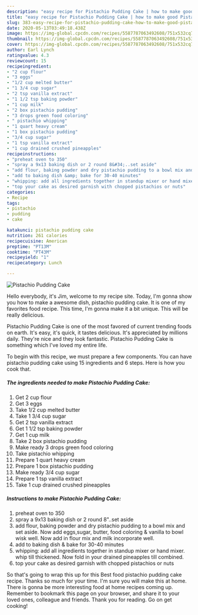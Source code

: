 ```yaml
---
description: "easy recipe for Pistachio Pudding Cake | how to make good Pistachio Pudding Cake"
title: "easy recipe for Pistachio Pudding Cake | how to make good Pistachio Pudding Cake"
slug: 383-easy-recipe-for-pistachio-pudding-cake-how-to-make-good-pistachio-pudding-cake
date: 2020-05-13T03:49:18.438Z
image: https://img-global.cpcdn.com/recipes/5587787063492608/751x532cq70/pistachio-pudding-cake-recipe-main-photo.jpg
thumbnail: https://img-global.cpcdn.com/recipes/5587787063492608/751x532cq70/pistachio-pudding-cake-recipe-main-photo.jpg
cover: https://img-global.cpcdn.com/recipes/5587787063492608/751x532cq70/pistachio-pudding-cake-recipe-main-photo.jpg
author: Earl Lynch
ratingvalue: 4.3
reviewcount: 15
recipeingredient:
- "2 cup flour"
- "3 eggs"
- "1/2 cup melted butter"
- "1 3/4 cup sugar"
- "2 tsp vanilla extract"
- "1 1/2 tsp baking powder"
- "1 cup milk"
- "2 box pistachio pudding"
- "3 drops green food coloring"
- " pistachio whipping"
- "1 quart heavy cream"
- "1 box pistachio pudding"
- "3/4 cup sugar"
- "1 tsp vanilla extract"
- "1 cup drained crushed pineapples"
recipeinstructions:
- "preheat oven to 350"
- "spray a 9x13 baking dish or 2 round 8&#34;..set aside"
- "add flour, baking powder and dry pistachio pudding to a bowl mix and set aside. Now add eggs,sugar, butter, food coloring &amp; vanilla to bowl wisk well. Now add in flour mix and milk incorporate well."
- "add to baking dish &amp; bake for 30-40 minutes"
- "whipping: add all ingredients together in standup mixer or hand mixer. whip till thickened. Now fold in your drained pineapples till combined."
- "top your cake as desired garnish with chopped pistachios or nuts"
categories:
- Recipe
tags:
- pistachio
- pudding
- cake

katakunci: pistachio pudding cake 
nutrition: 261 calories
recipecuisine: American
preptime: "PT13M"
cooktime: "PT43M"
recipeyield: "1"
recipecategory: Lunch

---
```



![Pistachio Pudding Cake](https://img-global.cpcdn.com/recipes/5587787063492608/751x532cq70/pistachio-pudding-cake-recipe-main-photo.jpg)

Hello everybody, it's Jim, welcome to my recipe site. Today, I'm gonna show you how to make a awesome dish, pistachio pudding cake. It is one of my favorites food recipe. This time, I'm gonna make it a bit unique. This will be really delicious.



Pistachio Pudding Cake is one of the most favored of current trending foods on earth. It's easy, it's quick, it tastes delicious. It's appreciated by millions daily. They're nice and they look fantastic. Pistachio Pudding Cake is something which I've loved my entire life.


To begin with this recipe, we must prepare a few components. You can have pistachio pudding cake using 15 ingredients and 6 steps. Here is how you cook that.

<!--inarticleads1-->

##### The ingredients needed to make Pistachio Pudding Cake:

1. Get 2 cup flour
1. Get 3 eggs
1. Take 1/2 cup melted butter
1. Take 1 3/4 cup sugar
1. Get 2 tsp vanilla extract
1. Get 1 1/2 tsp baking powder
1. Get 1 cup milk
1. Take 2 box pistachio pudding
1. Make ready 3 drops green food coloring
1. Take  pistachio whipping
1. Prepare 1 quart heavy cream
1. Prepare 1 box pistachio pudding
1. Make ready 3/4 cup sugar
1. Prepare 1 tsp vanilla extract
1. Take 1 cup drained crushed pineapples




<!--inarticleads2-->

##### Instructions to make Pistachio Pudding Cake:

1. preheat oven to 350
1. spray a 9x13 baking dish or 2 round 8&#34;..set aside
1. add flour, baking powder and dry pistachio pudding to a bowl mix and set aside. Now add eggs,sugar, butter, food coloring &amp; vanilla to bowl wisk well. Now add in flour mix and milk incorporate well.
1. add to baking dish &amp; bake for 30-40 minutes
1. whipping: add all ingredients together in standup mixer or hand mixer. whip till thickened. Now fold in your drained pineapples till combined.
1. top your cake as desired garnish with chopped pistachios or nuts




So that's going to wrap this up for this Best food pistachio pudding cake recipe. Thanks so much for your time. I'm sure you will make this at home. There is gonna be more interesting food at home recipes coming up. Remember to bookmark this page on your browser, and share it to your loved ones, colleague and friends. Thank you for reading. Go on get cooking!
